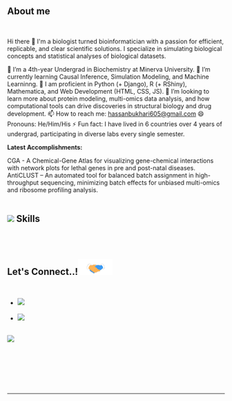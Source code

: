 
	
## **About me**
<br>


Hi there 👋
I'm a biologist turned bioinformatician with a passion for efficient, replicable, and clear scientific solutions. I specialize in simulating biological concepts and statistical analyses of biological datasets.

🔭 I’m a 4th-year Undergrad in Biochemistry at Minerva University.
🌱 I’m currently learning Causal Inference, Simulation Modeling, and Machine Learninng.
📓 I am proficient in Python (+ Django), R (+ RShiny), Mathematica, and Web Development (HTML, CSS, JS).
🤔 I’m looking to learn more about protein modeling, multi-omics data analysis, and how computational tools can drive discoveries in structural biology and drug development.
📫 How to reach me: hassanbukhari605@gmail.com
😄 Pronouns: He/Him/His
⚡ Fun fact: I have lived in 6 countries over 4 years of undergrad, participating in diverse labs every single semester.

**Latest Accomplishments:**

CGA - A Chemical-Gene Atlas for visualizing gene-chemical interactions with network plots for lethal genes in pre and post-natal diseases.
AntiCLUST – An automated tool for balanced batch assignment in high-throughput sequencing, minimizing batch effects for unbiased multi-omics and ribosome profiling analysis.
<br><br>

## <img src="https://media2.giphy.com/media/QssGEmpkyEOhBCb7e1/giphy.gif?cid=ecf05e47a0n3gi1bfqntqmob8g9aid1oyj2wr3ds3mg700bl&rid=giphy.gif" width ="25"><b> Skills</b>
<br>

<br>

## <b> Let's Connect..!</b><img src="https://github.com/0xAbdulKhalid/0xAbdulKhalid/raw/main/assets/mdImages/handshake.gif" width ="80">
<br>
<div align='left'>

<ul>

<li>
<a href="https://www.linkedin.com/in/shassanb/" target="_blank">
<img src="https://img.shields.io/badge/LinkedIn-0077B5?style=for-the-badge&logo=linkedin&logoColor=white"/>
</a>
</li>

<br>


<li>
<a href="hassanbukhari605@gmail.com" target="_blank">
<img src="https://img.shields.io/badge/Gmail-D14836?style=for-the-badge&logo=gmail&logoColor=white" />
</a>
</li>
	
</ul>
</div>

<br>
<img src="https://user-images.githubusercontent.com/73097560/115834477-dbab4500-a447-11eb-908a-139a6edaec5c.gif">
<br>
<br>
<br>



</div>
<br>
<br>
<br>
<br>

---

<br>

<!--
**SyedHassan20/SyedHassan20** is a ✨ _special_ ✨ repository because its `README.md` (this file) appears on your GitHub profile.
